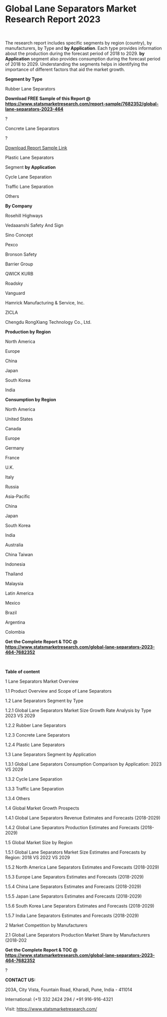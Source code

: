 <h1>Global Lane Separators Market Research Report 2023</h1><br/><p>The research report includes specific segments by region (country), by manufacturers, by Type and <strong>by Application</strong>. Each type provides information about the production during the forecast period of 2018 to 2029. <strong>by Application</strong> segment also provides consumption during the forecast period of 2018 to 2029. Understanding the segments helps in identifying the importance of different factors that aid the market growth.</p>
 
 
 
 <p><strong>Segment by Type</strong></p>
 
 
 
 <p>Rubber Lane Separators</p>
 
 
 
 <div><b>Download FREE Sample of this Report @ <a href="https://www.statsmarketresearch.com/download-free-sample/7682352/global-lane-separators-2023-464">https://www.statsmarketresearch.com/report-sample/7682352/global-lane-separators-2023-464</a></b></div>
 
 
 
 <p>? </p>
 
 
 
 <p>Concrete Lane Separators</p>
 
 
 
 <p>? </p>
 
 
 
 <p><a href="https://www.statsmarketresearch.com/download-free-sample/7682352/global-lane-separators-2023-464">Download Report Sample Link</a></p>
 
 
 
 <p>Plastic Lane Separators</p>
 
 
 
 <p>Segment <strong>by Application</strong></p>
 
 
 
 <p>Cycle Lane Separation</p>
 
 
 
 <p>Traffic Lane Separation</p>
 
 
 
 <p>Others</p>
 
 
 
 <p><strong>By Company</strong></p>
 
 
 
 <p>Rosehill Highways</p>
 
 
 
 <p>Vedaaanshi Safety And Sign</p>
 
 
 
 <p>Sino Concept</p>
 
 
 
 <p>Pexco</p>
 
 
 
 <p>Bronson Safety</p>
 
 
 
 <p>Barrier Group</p>
 
 
 
 <p>QWICK KURB</p>
 
 
 
 <p>Roadsky</p>
 
 
 
 <p>Vanguard</p>
 
 
 
 <p>Hamrick Manufacturing & Service, Inc.</p>
 
 
 
 <p>ZICLA</p>
 
 
 
 <p>Chengdu RongXiang Technology Co., Ltd.</p>
 
 
 
 <p><strong>Production by Region</strong></p>
 
 
 
 <p>North America</p>
 
 
 
 <p>Europe</p>
 
 
 
 <p>China</p>
 
 
 
 <p>Japan</p>
 
 
 
 <p>South Korea</p>
 
 
 
 <p>India</p>
 
 
 
 <p><strong>Consumption by Region</strong></p>
 
 
 
 <p>North America</p>
 
 
 
 <p>United States</p>
 
 
 
 <p>Canada</p>
 
 
 
 <p>Europe</p>
 
 
 
 <p>Germany</p>
 
 
 
 <p>France</p>
 
 
 
 <p>U.K.</p>
 
 
 
 <p>Italy</p>
 
 
 
 <p>Russia</p>
 
 
 
 <p>Asia-Pacific</p>
 
 
 
 <p>China</p>
 
 
 
 <p>Japan</p>
 
 
 
 <p>South Korea</p>
 
 
 
 <p>India</p>
 
 
 
 <p>Australia</p>
 
 
 
 <p>China Taiwan</p>
 
 
 
 <p>Indonesia</p>
 
 
 
 <p>Thailand</p>
 
 
 
 <p>Malaysia</p>
 
 
 
 <p>Latin America</p>
 
 
 
 <p>Mexico</p>
 
 
 
 <p>Brazil</p>
 
 
 
 <p>Argentina</p>
 
 
 
 <p>Colombia</p>
 
 
 
 <div><b>Get the Complete Report & TOC @ <a href="https://www.statsmarketresearch.com/global-lane-separators-2023-464-7682352">https://www.statsmarketresearch.com/global-lane-separators-2023-464-7682352</a></b></div>
 
 
 
 <p><br />
 
 <b>Table of content</b></p>
 
 
 
 <p>1 Lane Separators Market Overview<br />
 
 1.1 Product Overview and Scope of Lane Separators<br />
 
 1.2 Lane Separators Segment by Type<br />
 
 1.2.1 Global Lane Separators Market Size Growth Rate Analysis by Type 2023 VS 2029<br />
 
 1.2.2 Rubber Lane Separators<br />
 
 1.2.3 Concrete Lane Separators<br />
 
 1.2.4 Plastic Lane Separators<br />
 
 1.3 Lane Separators Segment by Application<br />
 
 1.3.1 Global Lane Separators Consumption Comparison by Application: 2023 VS 2029<br />
 
 1.3.2 Cycle Lane Separation<br />
 
 1.3.3 Traffic Lane Separation<br />
 
 1.3.4 Others<br />
 
 1.4 Global Market Growth Prospects<br />
 
 1.4.1 Global Lane Separators Revenue Estimates and Forecasts (2018-2029)<br />
 
 1.4.2 Global Lane Separators Production Estimates and Forecasts (2018-2029)<br />
 
 1.5 Global Market Size by Region<br />
 
 1.5.1 Global Lane Separators Market Size Estimates and Forecasts by Region: 2018 VS 2022 VS 2029<br />
 
 1.5.2 North America Lane Separators Estimates and Forecasts (2018-2029)<br />
 
 1.5.3 Europe Lane Separators Estimates and Forecasts (2018-2029)<br />
 
 1.5.4 China Lane Separators Estimates and Forecasts (2018-2029)<br />
 
 1.5.5 Japan Lane Separators Estimates and Forecasts (2018-2029)<br />
 
 1.5.6 South Korea Lane Separators Estimates and Forecasts (2018-2029)<br />
 
 1.5.7 India Lane Separators Estimates and Forecasts (2018-2029)<br />
 
 2 Market Competition by Manufacturers<br />
 
 2.1 Global Lane Separators Production Market Share by Manufacturers (2018-202</p>
 
 
 
 <div><b>Get the Complete Report & TOC @ <a href="https://www.statsmarketresearch.com/global-lane-separators-2023-464-7682352">https://www.statsmarketresearch.com/global-lane-separators-2023-464-7682352</a></b></div>
 
 
 
 <p>? </p>
 
 
 
 <p><b>CONTACT US:</b><br />
 
 203A, City Vista, Fountain Road, Kharadi, Pune, India - 411014<br />
 
 International: (+1) 332 2424 294 / +91 916-916-4321<br />
 
 Visit: <a href="https://www.statsmarketresearch.com/">https://www.statsmarketresearch.com/</a></p>